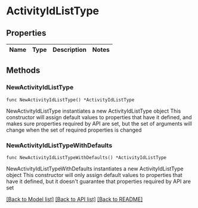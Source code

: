 # ActivityIdListType

## Properties

Name | Type | Description | Notes
------------ | ------------- | ------------- | -------------

## Methods

### NewActivityIdListType

`func NewActivityIdListType() *ActivityIdListType`

NewActivityIdListType instantiates a new ActivityIdListType object
This constructor will assign default values to properties that have it defined,
and makes sure properties required by API are set, but the set of arguments
will change when the set of required properties is changed

### NewActivityIdListTypeWithDefaults

`func NewActivityIdListTypeWithDefaults() *ActivityIdListType`

NewActivityIdListTypeWithDefaults instantiates a new ActivityIdListType object
This constructor will only assign default values to properties that have it defined,
but it doesn't guarantee that properties required by API are set


[[Back to Model list]](../README.md#documentation-for-models) [[Back to API list]](../README.md#documentation-for-api-endpoints) [[Back to README]](../README.md)


